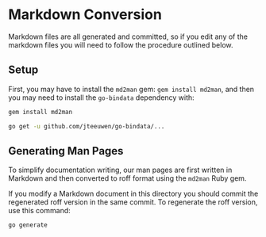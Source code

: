 Markdown Conversion
===================

Markdown files are all generated and committed, so if you edit
any of the markdown files you will need to follow the procedure
outlined below.

Setup
-----

First, you may have to install the `md2man` gem: `gem install md2man`,
and then you may need to install the `go-bindata` dependency with:

```sh
gem install md2man
```

```sh
go get -u github.com/jteeuwen/go-bindata/...
```

Generating Man Pages
--------------------

To simplify documentation writing, our man pages are first written in Markdown
and then converted to roff format using the `md2man` Ruby gem.

If you modify a Markdown document in this directory you should commit the
regenerated roff version in the same commit. To regenerate the roff version,
use this command:

```sh
go generate
```
